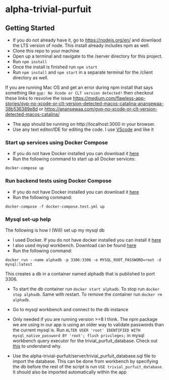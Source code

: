 # alpha-trivial-purfuit

## Getting Started
- If you do not already have it, go to https://nodejs.org/en/ and downlaod the LTS version of node. This install already includes npm as well.
- Clone this repo to your machine
- Open up a terminal and navigate to the /server directory for this project.
- Run `npm install`
- Once the install is finished run `npm start`
- Run `npm install` and `npm start` in a separate terminal for the /client directory as well.

If you are running Mac OS and get an error during npm install that says something like `gyp: No Xcode or CLT version detected!` then checkout these
links to resvolve the issue https://medium.com/flawless-app-stories/gyp-no-xcode-or-clt-version-detected-macos-catalina-anansewaa-38b536389e8d or
https://anansewaa.com/gyp-no-xcode-or-clt-version-detected-macos-catalina/

- The app should be running on http://localhost:3000 in your browser.
- Use any text editor/IDE for editing the code. I use [VScode](https://code.visualstudio.com) and like it

### Start up services using Docker Compose
- If you do not have Docker installed you can download it [here](https://www.docker.com/get-started)
- Run the following command to start up all Docker services:
```
docker-compose up
```

### Run backend tests using Docker Compose
- If you do not have Docker installed you can download it [here](https://www.docker.com/get-started)
- Run the following command:
```
docker-compose -f docker-compose.test.yml up
```

### Mysql set-up help
The following is how I (Will) set up my mysql db
- I used Docker. If you do not have docker installed you can install it [here](https://www.docker.com/get-started)
- I also used mysql workbench. Download can be found [here](https://www.mysql.com/products/workbench/)
- Run the following command:
```
docker run --name alphadb -p 3306:3306 -e MYSQL_ROOT_PASSWORD=root -d mysql:latest
```
This creates a db in a container named alphadb that is published to port 3306.
- To start the db container run `docker start alphadb`. To stop run `docker stop alphadb`. Same with restart. To remove the container run `docker rm alphadb`.

- Go to mysql workbench and connect to the db instance
-  Only needed if you are running version >=8 I think. The npm package we are using in our app is using an older way to validate passwords than the current mysql is. Run `ALTER USER 'root' IDENTIFIED WITH mysql_native_password BY 'root'; flush privileges;` in mysql workbench query executor for the trivial_purfuit_database. Check out [this](https://stackoverflow.com/questions/50093144/mysql-8-0-client-does-not-support-authentication-protocol-requested-by-server) to understand why.
- Use the alpha-trivial-purfuit/server/trivial_purfuit_database.sql file to import the database. This can be done from workbench by specifying the db before the rest of the script is run `USE trivial_purfuit_database`. It should also be imported automatically within the app
